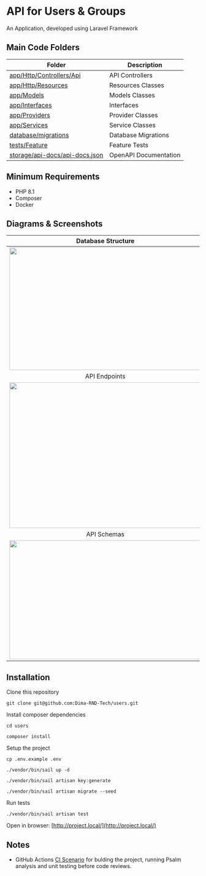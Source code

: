 # API for Users & Groups
An Application, developed using Laravel Framework

## Main Code Folders

| Folder | Description |
| --- | --- |
| [app/Http/Controllers/Api](https://github.com/Dima-RND-Tech/users/tree/main/app/Http/Controllers/Api) | API Controllers | 
| [app/Http/Resources](https://github.com/Dima-RND-Tech/users/tree/main/app/Http/Resources) | Resources Classes |
| [app/Models](https://github.com/Dima-RND-Tech/users/tree/main/app/Models) | Models Classes |
| [app/Interfaces](https://github.com/Dima-RND-Tech/users/tree/main/app/Interfaces) | Interfaces |
| [app/Providers](https://github.com/Dima-RND-Tech/users/tree/main/app/Providers) | Provider Classes |
| [app/Services](https://github.com/Dima-RND-Tech/users/tree/main/app/Services) | Service Classes | 
| [database/migrations](https://github.com/Dima-RND-Tech/users/tree/main/database/migrations) | Database Migrations | 
| [tests/Feature](https://github.com/Dima-RND-Tech/users/tree/main/tests/Feature) | Feature Tests | 
| [storage/api-docs/api-docs.json](https://github.com/Dima-RND-Tech/users/tree/main/storage/api-docs/api-docs.json) | OpenAPI Documentation | 

## Minimum Requirements
- PHP 8.1
- Composer
- Docker

## Diagrams & Screenshots

| Database Structure | Main Classes | 
| :---: | :---: |
| <img src="https://user-images.githubusercontent.com/110030000/221865173-1ed75ebd-cfb7-4b7f-b18e-3320dc7c646a.png" width="500" height="320"> | <img src="https://user-images.githubusercontent.com/110030000/221867333-bb6a4e52-0dcc-4753-9c42-43c85bb4a810.png" width="500" height="320"> |
| API Endpoints | Endpoint users/create |
| <img src="https://user-images.githubusercontent.com/110030000/221867340-72cc91b9-87d4-40c5-a356-e5f787075b46.png" width="500" height="380"> | <img src="https://user-images.githubusercontent.com/110030000/221867345-5d57cf7a-5d1c-41d5-93c3-6787892c0e47.png" width="500" height="380"> |
|  API Schemas | Endpoint users/delete | 
| <img src="https://user-images.githubusercontent.com/110030000/221867342-3a800dd1-82dd-4d86-ba0f-51e16bd11e08.png" width="500" height="310"> |  <img src="https://user-images.githubusercontent.com/110030000/221867348-d18af210-42b9-4700-831c-9659c401e149.png" width="500" height="310"> |

## Installation

Clone this repository
```
git clone git@github.com:Dima-RND-Tech/users.git
```

Install composer dependencies
```
cd users

composer install
```

Setup the project
```
cp .env.example .env

./vendor/bin/sail up -d

./vendor/bin/sail artisan key:generate

./vendor/bin/sail artisan migrate --seed
```

Run tests
```
./vendor/bin/sail artisan test
```

Open in browser: [http://project.local/](http://project.local/)

## Notes

- GitHub Actions [CI Scenario](https://github.com/Dima-RND-Tech/users/actions) for bulding the project, running Psalm analysis and unit testing before code reviews. 
